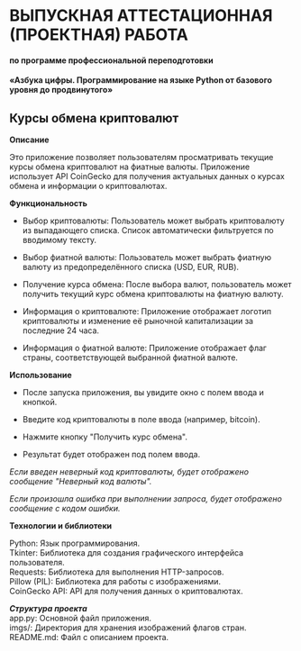 # ВЫПУСКНАЯ АТТЕСТАЦИОННАЯ (ПРОЕКТНАЯ) РАБОТА

#### по программе профессиональной переподготовки
**«Азбука цифры. Программирование на языке Python от базового уровня до продвинутого»**


 ## Курсы обмена криптовалют



**Описание**

Это приложение позволяет пользователям просматривать текущие курсы обмена криптовалют на фиатные валюты. Приложение использует API CoinGecko для получения актуальных данных о курсах обмена и информации о криптовалютах.

**Функциональность**

- Выбор криптовалюты: Пользователь может выбрать криптовалюту из выпадающего списка. Список автоматически фильтруется по вводимому тексту.

- Выбор фиатной валюты: Пользователь может выбрать фиатную валюту из предопределённого списка (USD, EUR, RUB).

- Получение курса обмена: После выбора валют, пользователь может получить текущий курс обмена криптовалюты на фиатную валюту.

- Информация о криптовалюте: Приложение отображает логотип криптовалюты и изменение её рыночной капитализации за последние 24 часа.

- Информация о фиатной валюте: Приложение отображает флаг страны, соответствующей выбранной фиатной валюте.

**Использование**  
- После запуска приложения, вы увидите окно с полем ввода и кнопкой.

- Введите код криптовалюты в поле ввода (например, bitcoin).

- Нажмите кнопку "Получить курс обмена".

- Результат будет отображен под полем ввода.

*Если введен неверный код криптовалюты, будет отображено сообщение "Неверный код валюты".*

*Если произошла ошибка при выполнении запроса, будет отображено сообщение с кодом ошибки.*

**Технологии и библиотеки**  

Python: Язык программирования.  
Tkinter: Библиотека для создания графического интерфейса пользователя.  
Requests: Библиотека для выполнения HTTP-запросов.  
Pillow (PIL): Библиотека для работы с изображениями.  
CoinGecko API: API для получения данных о криптовалютах.  

***Структура проекта***  
app.py: Основной файл приложения.  
imgs/: Директория для хранения изображений флагов стран.  
README.md: Файл с описанием проекта.  
